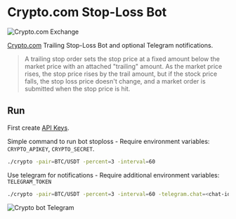 # Crypto.com Stop-Loss Bot

![Crypto.com Exchange](https://raw.githubusercontent.com/giansalex/crypto-com-trailing-stop-loss/master/doc/crypto-com.png)

[Crypto.com](https://crypto.com/exchange) Trailing Stop-Loss Bot and optional Telegram notifications. 

> A trailing stop order sets the stop price at a fixed amount below the market price with an attached "trailing" amount. As the market price rises, the stop price rises by the trail amount, but if the stock price falls, the stop loss price doesn't change, and a market order is submitted when the stop price is hit.

## Run

First create [API Keys](https://crypto.com/exchange-doc#generate-key). 

Simple command to run bot stoploss -
Require environment variables: `CRYPTO_APIKEY`, `CRYPTO_SECRET`.
```sh
./crypto -pair=BTC/USDT -percent=3 -interval=60
```

Use telegram for notifications - 
Require additional environment variables: `TELEGRAM_TOKEN`
```sh
./crypto -pair=BTC/USDT -percent=3 -interval=60 -telegram.chat=<chat-id>
```

![Crypto bot Telegram](https://raw.githubusercontent.com/giansalex/crypto-com-trailing-stop-loss/master/doc/telegram-cryptobot.png)